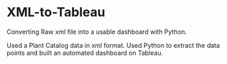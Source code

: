 # XML-to-Tableau
Converting Raw xml file into a usable dashboard with Python.

Used a Plant Catalog data in xml format. 
Used Python to extract the data points and built an automated dashboard on Tableau.
